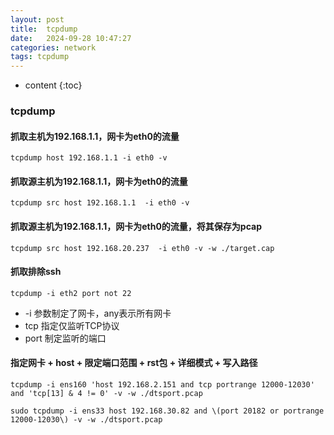 ```yaml
---
layout: post
title:  tcpdump
date:   2024-09-28 10:47:27
categories: network
tags: tcpdump
---
```


* content
{:toc}

### **tcpdump**

#### 抓取主机为192.168.1.1，网卡为eth0的流量
``tcpdump host 192.168.1.1 -i eth0 -v``

#### 抓取源主机为192.168.1.1，网卡为eth0的流量
``tcpdump src host 192.168.1.1  -i eth0 -v``

#### 抓取源主机为192.168.1.1，网卡为eth0的流量，将其保存为pcap
``tcpdump src host 192.168.20.237  -i eth0 -v -w ./target.cap``

#### 抓取排除ssh
``tcpdump -i eth2 port not 22``

- -i 参数制定了网卡，any表示所有网卡
- tcp 指定仅监听TCP协议
- port 制定监听的端口

#### 指定网卡 + host + 限定端口范围 + rst包 + 详细模式 + 写入路径
``tcpdump -i ens160 'host 192.168.2.151 and tcp portrange 12000-12030' and 'tcp[13] & 4 != 0' -v -w ./dtsport.pcap``

``sudo tcpdump -i ens33 host 192.168.30.82 and \(port 20182 or portrange 12000-12030\) -v -w ./dtsport.pcap``
